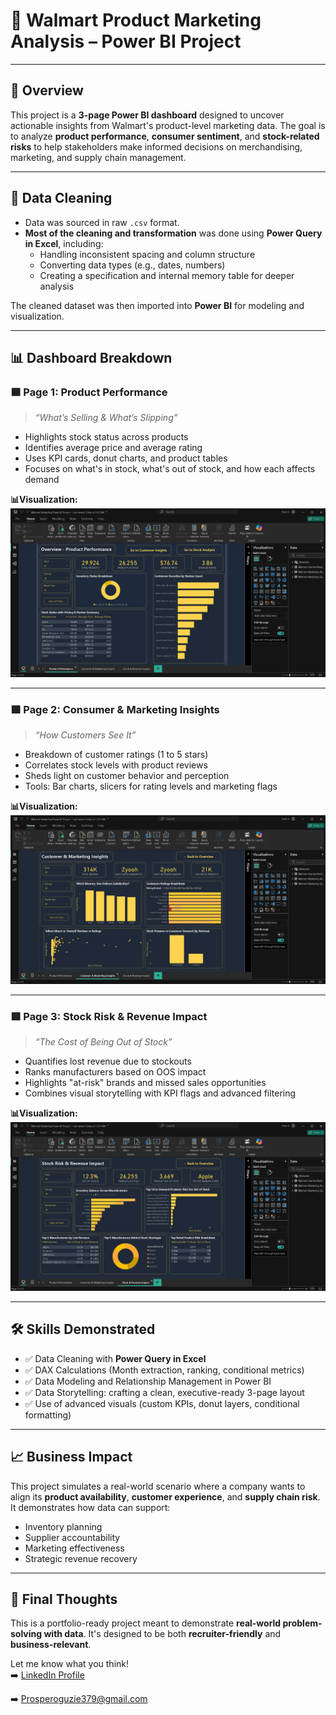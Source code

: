# 🛒 Walmart Product Marketing Analysis – Power BI Project

---

## 📌 Overview  
This project is a **3-page Power BI dashboard** designed to uncover actionable insights from Walmart's product-level marketing data. The goal is to analyze **product performance**, **consumer sentiment**, and **stock-related risks** to help stakeholders make informed decisions on merchandising, marketing, and supply chain management.

---

## 🧽 Data Cleaning  
- Data was sourced in raw `.csv` format.
- **Most of the cleaning and transformation** was done using **Power Query in Excel**, including:
  - Handling inconsistent spacing and column structure
  - Converting data types (e.g., dates, numbers)
  - Creating a specification and internal memory table for deeper analysis 

The cleaned dataset was then imported into **Power BI** for modeling and visualization.

---

## 📊 Dashboard Breakdown  

### 🟦 Page 1: Product Performance  
> _“What’s Selling & What’s Slipping”_

- Highlights stock status across products
- Identifies average price and average rating
- Uses KPI cards, donut charts, and product tables
- Focuses on what's in stock, what's out of stock, and how each affects demand

**📊Visualization:**
![Visuals](/Screenshots/Power%20BI%20Desktop%207_20_2025%206_17_16%20AM.png)

---

### 🟩 Page 2: Consumer & Marketing Insights  
> _“How Customers See It”_

- Breakdown of customer ratings (1 to 5 stars)
- Correlates stock levels with product reviews
- Sheds light on customer behavior and perception
- Tools: Bar charts, slicers for rating levels and marketing flags

**📊Visualization:**
![Visuals](/Screenshots/Power%20BI%20Desktop%207_20_2025%204_32_37%20PM.png)


---

### 🟥 Page 3: Stock Risk & Revenue Impact  
> _“The Cost of Being Out of Stock”_

- Quantifies lost revenue due to stockouts
- Ranks manufacturers based on OOS impact
- Highlights "at-risk" brands and missed sales opportunities
- Combines visual storytelling with KPI flags and advanced filtering

**📊Visualization:**
![Visuals](/Screenshots/Power%20BI%20Desktop%207_20_2025%204_32_55%20PM.png)

---

## 🛠 Skills Demonstrated  
- ✅ Data Cleaning with **Power Query in Excel**  
- ✅ DAX Calculations (Month extraction, ranking, conditional metrics)  
- ✅ Data Modeling and Relationship Management in Power BI  
- ✅ Data Storytelling: crafting a clean, executive-ready 3-page layout  
- ✅ Use of advanced visuals (custom KPIs, donut layers, conditional formatting)

---

## 📈 Business Impact  
This project simulates a real-world scenario where a company wants to align its **product availability**, **customer experience**, and **supply chain risk**. It demonstrates how data can support:
- Inventory planning  
- Supplier accountability  
- Marketing effectiveness  
- Strategic revenue recovery  

---

## 📢 Final Thoughts  
This is a portfolio-ready project meant to demonstrate **real-world problem-solving with data**. It's designed to be both **recruiter-friendly** and **business-relevant**.

Let me know what you think!  
➡️ [LinkedIn Profile](https://www.linkedin.com/in/prosper-oguzie-54a706336?lipi=urn%3Ali%3Apage%3Ad_flagship3_profile_view_base_contact_details%3B923%2BDiFtTI%2BINEUj%2FKow%2Bg%3D%3D) 

➡️  [Prosperoguzie379@gmail.com](mailto:Prosperoguzie379@gmail.com)

